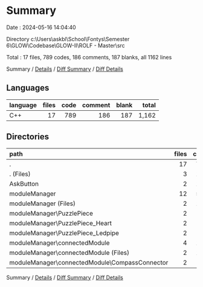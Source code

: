 # Summary

Date : 2024-05-16 14:04:40

Directory c:\\Users\\askbl\\School\\Fontys\\Semester 6\\GLOW\\Codebase\\GLOW-II\\ROLF - Master\\src

Total : 17 files,  789 codes, 186 comments, 187 blanks, all 1162 lines

Summary / [Details](details.md) / [Diff Summary](diff.md) / [Diff Details](diff-details.md)

## Languages
| language | files | code | comment | blank | total |
| :--- | ---: | ---: | ---: | ---: | ---: |
| C++ | 17 | 789 | 186 | 187 | 1,162 |

## Directories
| path | files | code | comment | blank | total |
| :--- | ---: | ---: | ---: | ---: | ---: |
| . | 17 | 789 | 186 | 187 | 1,162 |
| . (Files) | 3 | 160 | 125 | 53 | 338 |
| AskButton | 2 | 111 | 6 | 20 | 137 |
| moduleManager | 12 | 518 | 55 | 114 | 687 |
| moduleManager (Files) | 2 | 151 | 16 | 34 | 201 |
| moduleManager\\PuzzlePiece | 2 | 73 | 12 | 13 | 98 |
| moduleManager\\PuzzlePiece_Heart | 2 | 54 | 11 | 13 | 78 |
| moduleManager\\PuzzlePiece_Ledpipe | 2 | 54 | 11 | 13 | 78 |
| moduleManager\\connectedModule | 4 | 186 | 5 | 41 | 232 |
| moduleManager\\connectedModule (Files) | 2 | 116 | 2 | 22 | 140 |
| moduleManager\\connectedModule\\CompassConnector | 2 | 70 | 3 | 19 | 92 |

Summary / [Details](details.md) / [Diff Summary](diff.md) / [Diff Details](diff-details.md)